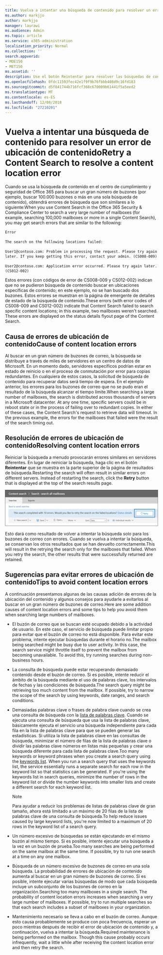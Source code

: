 ```yaml
---
title: Vuelva a intentar una búsqueda de contenido para resolver un error de ubicación de contenido
ms.author: markjjo
author: markjjo
manager: laurawi
ms.audience: Admin
ms.topic: article
ms.service: o365-administration
localization_priority: Normal
ms.collection: ''
search.appverid:
- MOE150
- MET150
ms.assetid: ''
description: Use el botón Reintentar para resolver las búsquedas de contenido que tienen errores de ubicación de contenido.
ms.openlocfilehash: 0fdc11593fec42e1f9f9b76fbbb408d9c16fd183
ms.sourcegitcommit: d5f841744b716fcf368c670009b61441f5a5eed2
ms.translationtype: MT
ms.contentlocale: es-ES
ms.lasthandoff: 12/08/2018
ms.locfileid: "27210201"
---
```

# <a name="retry-a-content-search-to-resolve-a-content-location-error"></a><span data-ttu-id="0155a-103">Vuelva a intentar una búsqueda de contenido para resolver un error de ubicación de contenido</span><span class="sxs-lookup"><span data-stu-id="0155a-103">Retry a Content Search to resolve a content location error</span></span>

<span data-ttu-id="0155a-104">Cuando se usa la búsqueda de contenido en el centro de cumplimiento y seguridad de Office 365 para buscar un gran número de buzones (por ejemplo, buscar 100.000 buzones o más en una sola búsqueda de contenido), obtendrá errores de búsqueda que son similares a lo siguiente:</span><span class="sxs-lookup"><span data-stu-id="0155a-104">When you use Content Search in the Office 365 Security & Compliance Center to search a very large number of mailboxes (for example, searching 100,000 mailboxes or more in a single Content Search), you may get search errors that are similar to the following:</span></span>

```
Error

The search on the following locations failed:

User1@contoso.com: Problem in processing the request. Please try again later. If you keep getting this error, contact your admin. (CS008-009)

User2@contoso.com: Application error occurred. Please try again later. (CS012-002)
```

<span data-ttu-id="0155a-p101">Estos errores (con códigos de error de CS008-009 y CS012-002) indican que no se pudieron búsqueda de contenido buscar en ubicaciones específicas de contenido; en este ejemplo, no se han buscado dos buzones. Estos errores se muestran en la página de emergente de detalles de estado de la búsqueda de contenido.</span><span class="sxs-lookup"><span data-stu-id="0155a-p101">These errors (with error codes of CS008-009 and CS012-002) indicate that Content Search failed to search specific content locations; in this example, two mailboxes weren't searched. These errors are displayed on the status details flyout page of the Content Search.</span></span>

## <a name="cause-of-content-location-errors"></a><span data-ttu-id="0155a-107">Causa de errores de ubicación de contenido</span><span class="sxs-lookup"><span data-stu-id="0155a-107">Cause of content location errors</span></span>

<span data-ttu-id="0155a-p102">Al buscar en un gran número de buzones de correo, la búsqueda se distribuye a través de miles de servidores en un centro de datos de Microsoft. En un momento dado, servidores específicos podrían estar en estado de reinicio o en el proceso de conmutación por error para copias redundantes. En cualquiera de estos casos, la solicitud de búsqueda de contenido para recuperar datos será tiempo de espera. En el ejemplo anterior, los errores para los buzones de correo que no se pudo eran el resultado de la búsqueda alcanzar el tiempo límite.</span><span class="sxs-lookup"><span data-stu-id="0155a-p102">When searching a large number of mailboxes, the search is distributed across thousands of servers in a Microsoft datacenter. At any one time, specific servers could be in reboot state or in the process of failing over to redundant copies. In either of these cases, the Content Search's request to retrieve data will timeout. In the previous example, the errors for the mailboxes that failed were the result of the search timing out.</span></span>

## <a name="resolving-content-location-errors"></a><span data-ttu-id="0155a-112">Resolución de errores de ubicación de contenido</span><span class="sxs-lookup"><span data-stu-id="0155a-112">Resolving content location errors</span></span>

<span data-ttu-id="0155a-p103">Reiniciar la búsqueda a menudo provocarán errores similares en servidores diferentes. En lugar de reiniciar la búsqueda, haga clic en el botón **Reintentar** que se muestra en la parte superior de la página de resultados de búsqueda.</span><span class="sxs-lookup"><span data-stu-id="0155a-p103">Restarting the search will often result in similar errors on different servers. Instead of restarting the search, click the **Retry** button that is displayed at the top of the search results page.</span></span>

![Haga clic en el botón Reintentar para resolver errores de ubicación de contenido](media/retrycontentsearch3.png)

<span data-ttu-id="0155a-p104">Esto dará como resultado de volver a intentar la búsqueda solo para los buzones de correo con errores. Cuando se vuelva a intentar la búsqueda, se conservan los otros resultados que se han devuelto correctamente.</span><span class="sxs-lookup"><span data-stu-id="0155a-p104">This will result in the retrying the search only for the mailboxes that failed. When you retry the search, the other results that were successfully returned are retained.</span></span>

## <a name="tips-to-avoid-content-location-errors"></a><span data-ttu-id="0155a-118">Sugerencias para evitar errores de ubicación de contenido</span><span class="sxs-lookup"><span data-stu-id="0155a-118">Tips to avoid content location errors</span></span>

<span data-ttu-id="0155a-119">A continuación presentamos algunas de las causas adición de errores de la ubicación del contenido y algunos consejos para ayudarle a evitarlos al buscar en un gran número de buzones de correo.</span><span class="sxs-lookup"><span data-stu-id="0155a-119">Here are some addition causes of content location errors and some tips to help you avoid them when searching large numbers of mailboxes.</span></span>

- <span data-ttu-id="0155a-p105">El buzón de correo que se buscan esté ocupado debido a la actividad de usuario. En este caso, el servicio de búsqueda puede limitar propio para evitar que el buzón de correo no está disponible. Para evitar este problema, intente ejecutar búsquedas durante el horario no.</span><span class="sxs-lookup"><span data-stu-id="0155a-p105">The mailbox being searched might be busy due to user activity. In this case, the search service might throttle itself to prevent the mailbox from becoming unavailable. To avoid this, try running searches during non-business hours.</span></span>

- <span data-ttu-id="0155a-p106">La consulta de búsqueda puede estar recuperando demasiado contenido desde el buzón de correo. Si es posible, intente reducir el ámbito de la búsqueda mediante el uso de palabras clave, los intervalos de fechas y las condiciones de búsqueda.</span><span class="sxs-lookup"><span data-stu-id="0155a-p106">The search query might be retrieving too much content from the mailbox. If possible, try to narrow the scope of the search by using keywords, date ranges, and search conditions.</span></span>

- <span data-ttu-id="0155a-p107">Demasiadas palabras clave o frases de palabra clave cuando se crea una consulta de búsqueda con la [lista de palabras clave](view-keyword-statistics-for-content-search.md#get-keyword-statistics-for-content-searches). Cuando se ejecuta una consulta de búsqueda que usa la lista de palabras clave, básicamente ejecuta el servicio una búsqueda independiente para cada fila en la lista de palabras clave para que se pueden generar las estadísticas. Si utiliza la lista de palabras clave en las consultas de búsqueda, minimizar el número de filas de la lista de palabras clave o dividir las palabras clave números en listas más pequeñas y crear una búsqueda diferente para cada lista de palabras clave.</span><span class="sxs-lookup"><span data-stu-id="0155a-p107">Too many keywords or keyword phrases when you create a search query using the [keywords list](view-keyword-statistics-for-content-search.md#get-keyword-statistics-for-content-searches). When you run a search query that uses the keywords list, the service essentially runs a separate search for each row in the keyword list so that statistics can be generated. If you're using the keywords list in search queries, minimize the number of rows in the keyword list or divide the number keywords into smaller lists and create a different search for each keyword list.</span></span>

  > [!NOTE]
  > <span data-ttu-id="0155a-128">Para ayudar a reducir los problemas de listas de palabras clave de gran tamaño, ahora está limitado a un máximo de 20 filas de la lista de palabras clave de una consulta de búsqueda.</span><span class="sxs-lookup"><span data-stu-id="0155a-128">To help reduce issues caused by large keyword lists, you're now limited to a maximum of 20 rows in the keyword list of a search query.</span></span>

- <span data-ttu-id="0155a-p108">Un número excesivo de búsquedas se están ejecutando en el mismo buzón al mismo tiempo. Si es posible, intente ejecutar una búsqueda a la vez en un buzón de prueba.</span><span class="sxs-lookup"><span data-stu-id="0155a-p108">Too many searches are being performed on the same mailbox at the same time. If possible, try to run one search at a time on any one mailbox.</span></span>

- <span data-ttu-id="0155a-p109">Búsqueda de un número excesivo de buzones de correo en una sola búsqueda. La probabilidad de errores de ubicación de contenido aumenta al buscar en un gran número de buzones de correo. Si es posible, intente ejecutar varias búsquedas de modo que cada búsqueda incluye un subconjunto de los buzones de correo en la organización.</span><span class="sxs-lookup"><span data-stu-id="0155a-p109">Searching too many mailboxes in a single search. The probability of content location errors increases when searching a very large number of mailboxes. If possible, try to run multiple searches so that each search includes a subset of  mailboxes in your organization.</span></span>

- <span data-ttu-id="0155a-p110">Mantenimiento necesario se lleva a cabo en el buzón de correo. Aunque esto causa probablemente se produce con poca frecuencia, esperar un poco mientras después de recibir el error de ubicación de contenido y, a continuación, vuelva a intentar la búsqueda.</span><span class="sxs-lookup"><span data-stu-id="0155a-p110">Required maintenance is being performed on the mailbox. Though this cause probably occurs infrequently, wait a little while after receiving the content location error and then retry the search.</span></span>
